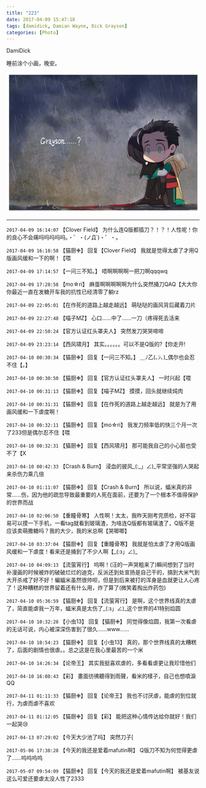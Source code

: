 ```yaml
---
title: "223"
date: 2017-04-09 15:47:18
tags: [damidick, Damian Wayne, Dick Grayson]
categories: [Photo]
---
```


<p>DamiDick</p> 
<p>睡前涂个小画，晚安。&nbsp;<br /></p>

![](https://raw.githubusercontent.com/alicewish/meowchain247/master/img_cVZNdzJtQk9JV2Z1NE5zS2g4UHdkbFJNK1VWbm5CSlY0UDYrWjVEb2pyeEwrWmovVEpIZlZnPT0.jpg)

---

`2017-04-09 16:14:07` 【Clover Field】 为什么连Q版都插刀？！？！人性呢！你的良心不会痛吗吗吗吗吗。・゜・(ノД`)・゜・。

`2017-04-09 16:18:58` 【猫厨✙】 回复【Clover Field】 我就是觉得太虐了才用Q版画风缓和一下的啊！【喂

`2017-04-09 17:14:57` 【一问三不知。】 唔啊啊啊啊一把刀啊qqqwq

`2017-04-09 17:28:58` 【mo☆ri】 麻蛋啊啊啊啊啊为什么突然捅刀QAQ【大大你你最近一直在发糖开车我的抗性已经清零了躺rz

`2017-04-09 22:05:01` 【在作死的道路上越走越远】 萌哒哒的画风背后藏着刀片

`2017-04-09 22:27:48` 【喵子MZ】 心口……中了……一刀（疼得死去活来

`2017-04-09 22:50:24` 【官方认证红头罩夫人】 突然发刀哭哭啼啼

`2017-04-09 23:23:14` 【西风啸月】 其实。。。。。。可以不是Q版的?【你走开!

`2017-04-10 00:30:34` 【猫厨✙】 回复【一问三不知。】 ＿ﾉ乙(､ﾝ､)\_偶尔也会忍不住【。】

`2017-04-10 00:30:50` 【猫厨✙】 回复【官方认证红头罩夫人】 一时兴起【喂

`2017-04-10 00:31:13` 【猫厨✙】 回复【喵子MZ】 摸摸，回头就继续炖肉

`2017-04-10 00:31:31` 【猫厨✙】 回复【在作死的道路上越走越远】 就是为了用画风缓和一下虐度啊！

`2017-04-10 00:32:11` 【猫厨✙】 回复【mo☆ri】 我发刀频率低的快三个月一次了233但是偶尔忍不住【喂

`2017-04-10 00:32:31` 【猫厨✙】 回复【西风啸月】 那可能我自己的小心脏也受不了【X

`2017-04-10 00:42:33` 【Crash & Burn】 浸血的披风\_(:\_」∠)\_平常坚强的人哭起来杀伤力乘几倍

`2017-04-10 01:11:07` 【猫厨✙】 回复【Crash & Burn】 所以说，蝠米真的非常……伤，因为他的疏忽导致最重要的人死在面前，还要为了一个根本不值得保护的世界而战

`2017-04-10 02:06:50` 【重瞳骨寒】 人性啊！太太，我昨天刚考完质检，好不容易可以摸一下手机，一看tag就看到玻璃渣，为啥连Q版都有玻璃渣了，Q版不是应该卖萌撒糖吗？我的大少，我的米总啊【哭唧唧】

`2017-04-10 03:37:04` 【猫厨✙】 回复【重瞳骨寒】 我就是怕太虐了才用Q版画风缓和一下虐度！看来还是捅到了不少人啊【\_(:з」∠)\_

`2017-04-10 04:09:13` 【流萤宵行】 呜啊！(汪的一声哭粗来了)瞬间想到了当时补漫画的时候被炸的破破烂烂的迪克，反派还到处宣扬是自己干的，搞到大米气到大开杀戒了好不好！蝙蝠米虽然很帅呗，但是到后来被打的浑身是血就更让人心疼了！这种糟糕的世界留着还有什么用，炸了算了(微笑着掏出炸药包)

`2017-04-10 05:36:59` 【猫厨✙】 回复【流萤宵行】 是啊，这个世界线真的太虐了，简直能虐我一万年，蝠米真是太伤了\_(:з」∠)\_这个世界的41特别焰圆

`2017-04-10 10:32:28` 【小虫13】 回复【猫厨✙】 同觉得像焰圆，我第一次看虐的无话可说，内心被深深伤害到了很久……www……

`2017-04-10 10:54:23` 【猫厨✙】 回复【小虫13】 真的，那个世界线真的太糟糕了，后面的剧情也很虐。。总之这是在我心里最苦的一个米

`2017-04-10 14:26:34` 【论帝王】 其实我挺喜欢虐的，多看看虐更让我珍惜他们

`2017-04-10 16:08:43` 【彩】 畫面彷彿聽得到雨聲，看米的樣子，自己也想噴淚QQ

`2017-04-11 01:11:33` 【猫厨✙】 回复【论帝王】 我也不讨厌虐，能虐的到位就行，为虐而虐不喜欢

`2017-04-11 01:12:05` 【猫厨✙】 回复【彩】 能把这种心情传达给你就好！我们一起哭😢

`2017-04-13 07:29:02` 【今天大少池了吗】 突然刀子[

`2017-05-06 17:38:28` 【今天的我还是爱着mafutin啊】 Q版刀不知为何觉得更虐了……呜呜呜呜

`2017-05-07 09:54:09` 【猫厨✙】 回复【今天的我还是爱着mafutin啊】 被基友说这么可爱还要虐太没人性了2333
